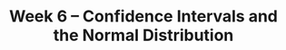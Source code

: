 ---
title: Week 6 – Confidence Intervals and the Normal Distribution
weekNumber: 6
days:
    - date: 2025-2-10
      events: 
        - name: EXAM
          type: exam
          title: <b>Midterm Exam covers Lectures 1-12</b>
    - date: 2025-2-12
      events: 
        - name: LEC 15
          type: lecture
          title: Confidence Intervals, Center, and Spread
          url: http://datahub.ucsd.edu/user-redirect/git-sync?repo=https://github.com/dsc-courses/dsc10-2025-wi&subPath=lectures/lec15/lec15.ipynb
          html: resources/lectures/lec15/lec15.html
          podcast:
          readings:
            - name: CIT 13.3-13.4
              url: https://inferentialthinking.com/chapters/13/3/Confidence_Intervals.html
          keywords: interpreting CIs, robust vs. sensitive, center, standard deviation
        - name: DISC 7
          type: disc
          title: Sampling, Bootstrapping, and Confidence Intervals
          url: https://practice.dsc10.com/disc07/index.html
    - date: 2025-2-13
      events:
        - name: PROJ
          type: proj
          title: Midterm Project
          url: http://datahub.ucsd.edu/user-redirect/git-sync?repo=https://github.com/dsc-courses/dsc10-2025-wi&subPath=projects/midterm_project/midterm_project.ipynb    
    - date: 2025-2-14
      events: 
        - name: LEC 16
          type: lecture
          title: Standardization and the Normal Distribution
          url: http://datahub.ucsd.edu/user-redirect/git-sync?repo=https://github.com/dsc-courses/dsc10-2025-wi&subPath=lectures/lec16/lec16.ipynb
          html: resources/lectures/lec16/lec16.html
          podcast:
          readings:
            - name: CIT 14.2-14.3
              url: https://inferentialthinking.com/chapters/14/2/Variability.html
          keywords: Chebyshev, standard units, normal distribution, CDF, inflection points
    - date: 2025-2-15
      events:
        - name: LAB 4
          type: lab
          title: Simulation, Sampling, & Bootstrapping
          url: http://datahub.ucsd.edu/user-redirect/git-sync?repo=https://github.com/dsc-courses/dsc10-2025-wi&subPath=labs/lab04/lab04.ipynb
---